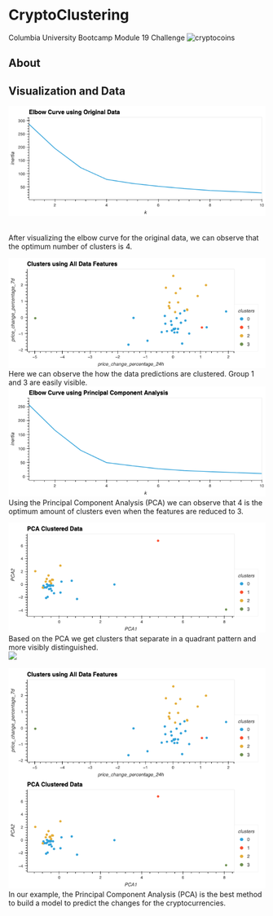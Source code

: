 # CryptoClustering
Columbia University Bootcamp Module 19 Challenge
![cryptocoins](https://m.foolcdn.com/media/dubs/images/original_imagesoriginal_imageshttpsg.foolcdn.c.width-880_SfbkM9V.jpg)

## About 


## Visualization and Data 
![](Starter_Code/elbow_curve_original.png)

<br> After visualizing the elbow curve for the original data, we can observe that the optimum number of clusters is 4. <br/>

![](Starter_Code/scatter_original.png)
<br> Here we can observe the how the data predictions are clustered. Group 1 and 3 are easily visible. <br/>
![](Starter_Code/elbow_curve_pca.png)
<br>Using the Principal Component Analysis (PCA) we can observe that 4 is the optimum amount of clusters even when the features are reduced to 3. <br/>

![](Starter_Code/scatter_pca.png)
<br>Based on the PCA we get clusters that separate in a quadrant pattern and more visibly distinguished. <br/>
![](Starter_Code/elbow_curve_composite.png)

![](Starter_Code/scatter_composite.png)
<br>In our example, the Principal Component Analysis (PCA) is the best method to build a model to predict the changes for the cryptocurrencies. <br/>
